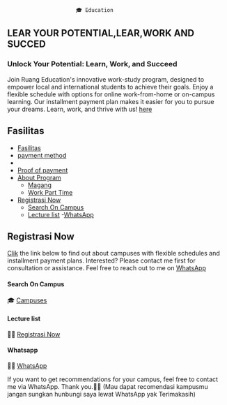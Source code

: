                           🎓 Education 


## LEAR YOUR POTENTIAL,LEAR,WORK AND SUCCED


### Unlock Your Potential: Learn, Work, and Succeed


Join Ruang Education's innovative work-study program, designed to empower local and international students to achieve their goals. Enjoy a flexible schedule with options for online work-from-home or on-campus learning. Our installment payment plan makes it easier for you to pursue your dreams. Learn, work, and thrive with us! [here](https://edunitas.com/kampus?gsf_by=d7bf08e6)


## Fasilitas 

- [Fasilitas](#Fasilitas)
- [payment method](#payment-method)
- [](#)
- [Proof of payment](#Proof-of-payment)
- [About Program](#About-Program)
  - [Magang](#Magang)
  - [Work Part Time](#Work-part-Time)
- [Registrasi Now](#Registrasi-Now)
  - [Search On Campus](#Search-On-Campus)
  - [Lecture list](#Lecture-list)
  -[WhatsApp](#Qhatsapp)



## Registrasi Now


[Clik](https://edunitas.com/kampus?gsf_by=d7bf08e6) the link below to find out about campuses with flexible schedules and installment payment plans. Interested? Please contact me first for consultation or assistance. Feel free to reach out to me on [WhatsApp](https://wa.me/qr/W24YNYJL2NHFE1) 

#### Search On Campus
🎓 [Campuses](https://edunitas.com/kampus?gsf_by=d7bf08e6)
#### Lecture list
✍🏿  [Registrasi Now](https://edunitas.com/kampus/pendaftaran?gsf_by=d7bf08e6)
#### Whatsapp
🙏🏿 [WhatsApp](https://wa.me/qr/W24YNYJL2NHFE1) 

If you want to get recommendations for your campus, feel free to contact me via WhatsApp. Thank you.🙏🏿
(Mau dapat recomendasi kampusmu jangan sungkan hunbungi saya lewat WhatsApp yak Terimakasih)
